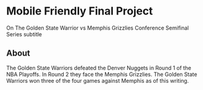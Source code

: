 # Mobile Friendly Final Project
On The Golden State Warrior vs Memphis Grizzlies Conference Semifinal Series
subtitle

## About
The Golden State Warriors defeated the Denver Nuggets in Round 1 of the NBA Playoffs. In Round 2 they face the Memphis Grizzlies. The Golden State Warriors won three of the four games against Memphis as of this writing.